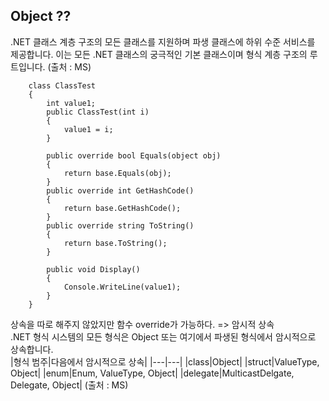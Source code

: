 ## Object ??
.NET 클래스 계층 구조의 모든 클래스를 지원하며 파생 클래스에 하위 수준 서비스를 제공합니다. 이는 모든 .NET 클래스의 궁극적인 기본 클래스이며 형식 계층 구조의 루트입니다. (출처 : MS)  
```
    class ClassTest
    {
        int value1;
        public ClassTest(int i)
        {
            value1 = i;
        }

        public override bool Equals(object obj)
        {
            return base.Equals(obj);
        }
        public override int GetHashCode()
        {
            return base.GetHashCode();
        }
        public override string ToString()
        {
            return base.ToString();
        }

        public void Display()
        {
            Console.WriteLine(value1);
        }
    }
```
상속을 따로 해주지 않았지만 함수 override가 가능하다. => 암시적 상속  
.NET 형식 시스템의 모든 형식은 Object 또는 여기에서 파생된 형식에서 암시적으로 상속합니다.  
|형식 범주|다음에서 암시적으로 상속|
|---|---|
|class|Object|
|struct|ValueType, Object|
|enum|Enum, ValueType, Object|
|delegate|MulticastDelgate, Delegate, Object| (출처 : MS)
